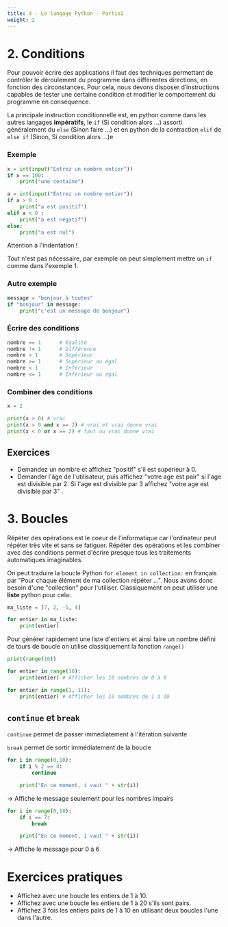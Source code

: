 ```yaml
---
title: 4 - Le langage Python - Partie2
weight: 2
---
```



# 2. Conditions

Pour pouvoir écrire des applications il faut des techniques permettant de contrôler le déroulement du programme dans différentes directions, en fonction des circonstances. Pour cela, nous devons disposer d’instructions capables de tester une certaine condition et modifier le comportement du programme en conséquence.

La principale instruction conditionnelle est, en python comme dans les autres langages **impératifs**, le `if` (Si condition alors ...) assorti généralement du `else` (Sinon faire ...) et en python de la contraction `elif` de `else if` (Sinon, Si condition alors ...)e

###  Exemple

```python
x = int(input("Entrez un nombre entier"))
if x == 100:
    print("une centaine")
```



```python
a = int(input("Entrez un nombre entier"))
if a > 0 :
    print("a est positif")
elif a < 0 :
    print("a est négatif")
else:
    print("a est nul")
```

Attention à l'indentation !

Tout n'est pas nécessaire, par exemple on peut simplement mettre un `if` comme dans l'exemple 1.


### Autre exemple

```python
message = "bonjour à toutes"
if "bonjour" in message:
    print("c'est un message de bonjour")
```

### Écrire des conditions

```python
nombre == 1      # Égalité
nombre != 1      # Différence
nombre > 1       # Supérieur
nombre >= 1      # Supérieur ou égal
nombre < 1       # Inférieur
nombre <= 1      # Inférieur ou égal
```

### Combiner des conditions

```python
x = 2

print(x > 0) # vrai 
print(x > 0 and x == 2) # vrai et vrai donne vrai
print(x < 0 or x == 2) # faut ou vrai donne vrai
```

## Exercices

- Demandez un nombre et affichez "positif" s'il est supérieur à 0.
- Demander l'âge de l'utilisateur, puis affichez "votre age est pair" si l'age est divisible par 2. Si l'age est divisible par 3 affichez "votre age est divisible par 3" .

# 3. Boucles

Répéter des opérations est le coeur de l'informatique car l'ordinateur peut répéter très vite et sans se fatiguer. Répéter des opérations et les combiner avec des conditions permet d'écrire presque tous les traitements automatiques imaginables.

On peut traduire la boucle Python `for element in collection:` en français par "Pour chaque élément de ma collection répéter ...". Nous avons donc besoin d'une "collection" pour l'utiliser. Classiquement on peut utiliser une **liste** python pour cela:

```python
ma_liste = [7, 2, -5, 4]

for entier in ma_liste:
    print(entier)
```

Pour générer rapidement une liste  d'entiers et ainsi faire un nombre défini de tours de boucle on utilise classiquement la fonction `range()`

```python
print(range(10))

for entier in range(10):
    print(entier) # Afficher les 10 nombres de 0 à 9
```

```python
for entier in range(1, 11):
    print(entier) # Afficher les 10 nombres de 1 à 10
```


## `continue` et `break`

`continue` permet de passer immédiatement à l'itération suivante

`break` permet de sortir immédiatement de la boucle


```python
for i in range(0,10):
    if i % 2 == 0:
        continue

    print("En ce moment, i vaut " + str(i))
```

-> Affiche le message seulement pour les nombres impairs


```python
for i in range(0,10):
    if i == 7:
        break

    print("En ce moment, i vaut " + str(i))
```

-> Affiche le message pour 0 à 6

# Exercices pratiques

- Affichez avec une boucle les entiers de 1 à 10.
- Affichez avec une boucle les entiers de 1 à 20 s'ils sont pairs.
- Affichez 3 fois les entiers pairs de 1 à 10 en utilisant deux boucles l'une dans l'autre.
